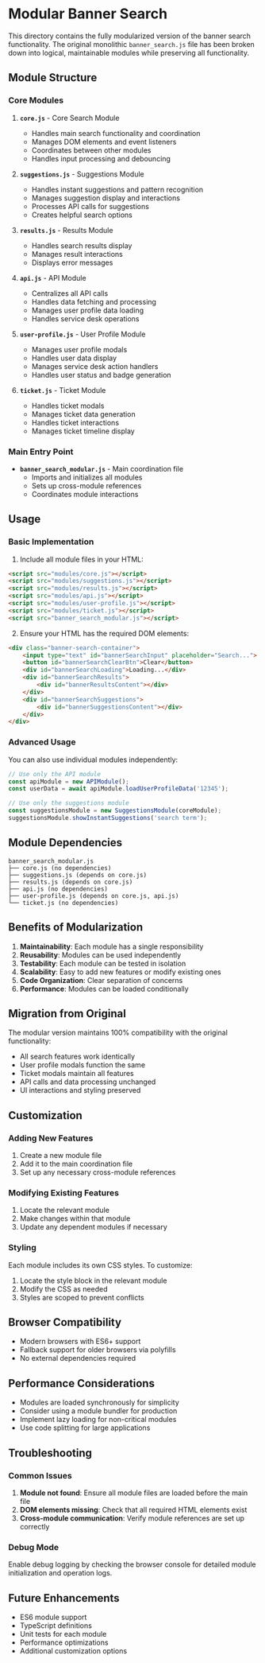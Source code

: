 # Modular Banner Search

This directory contains the fully modularized version of the banner search functionality. The original monolithic `banner_search.js` file has been broken down into logical, maintainable modules while preserving all functionality.

## Module Structure

### Core Modules

1. **`core.js`** - Core Search Module
   - Handles main search functionality and coordination
   - Manages DOM elements and event listeners
   - Coordinates between other modules
   - Handles input processing and debouncing

2. **`suggestions.js`** - Suggestions Module
   - Handles instant suggestions and pattern recognition
   - Manages suggestion display and interactions
   - Processes API calls for suggestions
   - Creates helpful search options

3. **`results.js`** - Results Module
   - Handles search results display
   - Manages result interactions
   - Displays error messages

4. **`api.js`** - API Module
   - Centralizes all API calls
   - Handles data fetching and processing
   - Manages user profile data loading
   - Handles service desk operations

5. **`user-profile.js`** - User Profile Module
   - Manages user profile modals
   - Handles user data display
   - Manages service desk action handlers
   - Handles user status and badge generation

6. **`ticket.js`** - Ticket Module
   - Handles ticket modals
   - Manages ticket data generation
   - Handles ticket interactions
   - Manages ticket timeline display

### Main Entry Point

- **`banner_search_modular.js`** - Main coordination file
  - Imports and initializes all modules
  - Sets up cross-module references
  - Coordinates module interactions

## Usage

### Basic Implementation

1. Include all module files in your HTML:
```html
<script src="modules/core.js"></script>
<script src="modules/suggestions.js"></script>
<script src="modules/results.js"></script>
<script src="modules/api.js"></script>
<script src="modules/user-profile.js"></script>
<script src="modules/ticket.js"></script>
<script src="banner_search_modular.js"></script>
```

2. Ensure your HTML has the required DOM elements:
```html
<div class="banner-search-container">
    <input type="text" id="bannerSearchInput" placeholder="Search...">
    <button id="bannerSearchClearBtn">Clear</button>
    <div id="bannerSearchLoading">Loading...</div>
    <div id="bannerSearchResults">
        <div id="bannerResultsContent"></div>
    </div>
    <div id="bannerSearchSuggestions">
        <div id="bannerSuggestionsContent"></div>
    </div>
</div>
```

### Advanced Usage

You can also use individual modules independently:

```javascript
// Use only the API module
const apiModule = new APIModule();
const userData = await apiModule.loadUserProfileData('12345');

// Use only the suggestions module
const suggestionsModule = new SuggestionsModule(coreModule);
suggestionsModule.showInstantSuggestions('search term');
```

## Module Dependencies

```
banner_search_modular.js
├── core.js (no dependencies)
├── suggestions.js (depends on core.js)
├── results.js (depends on core.js)
├── api.js (no dependencies)
├── user-profile.js (depends on core.js, api.js)
└── ticket.js (no dependencies)
```

## Benefits of Modularization

1. **Maintainability**: Each module has a single responsibility
2. **Reusability**: Modules can be used independently
3. **Testability**: Each module can be tested in isolation
4. **Scalability**: Easy to add new features or modify existing ones
5. **Code Organization**: Clear separation of concerns
6. **Performance**: Modules can be loaded conditionally

## Migration from Original

The modular version maintains 100% compatibility with the original functionality:

- All search features work identically
- User profile modals function the same
- Ticket modals maintain all features
- API calls and data processing unchanged
- UI interactions and styling preserved

## Customization

### Adding New Features

1. Create a new module file
2. Add it to the main coordination file
3. Set up any necessary cross-module references

### Modifying Existing Features

1. Locate the relevant module
2. Make changes within that module
3. Update any dependent modules if necessary

### Styling

Each module includes its own CSS styles. To customize:
1. Locate the style block in the relevant module
2. Modify the CSS as needed
3. Styles are scoped to prevent conflicts

## Browser Compatibility

- Modern browsers with ES6+ support
- Fallback support for older browsers via polyfills
- No external dependencies required

## Performance Considerations

- Modules are loaded synchronously for simplicity
- Consider using a module bundler for production
- Implement lazy loading for non-critical modules
- Use code splitting for large applications

## Troubleshooting

### Common Issues

1. **Module not found**: Ensure all module files are loaded before the main file
2. **DOM elements missing**: Check that all required HTML elements exist
3. **Cross-module communication**: Verify module references are set up correctly

### Debug Mode

Enable debug logging by checking the browser console for detailed module initialization and operation logs.

## Future Enhancements

- ES6 module support
- TypeScript definitions
- Unit tests for each module
- Performance optimizations
- Additional customization options 